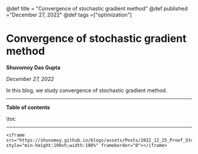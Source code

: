 @def title = "Convergence of stochastic gradient method"
@def published ="December 27, 2022"
@def tags =["optimization"]

# Convergence of stochastic gradient method

**Shuvomoy Das Gupta**

*December 27, 2022*

In this blog, we study convergence of stochastic gradient method.

---

**Table of contents**

\toc

---

~~~
<iframe src="https://shuvomoy.github.io/blogs/assets/Posts/2022_12_25_Proof_Stochastic_Gradient_Descent.pdf" style="min-height:100vh;width:100%" frameborder="0"></iframe>
~~~

